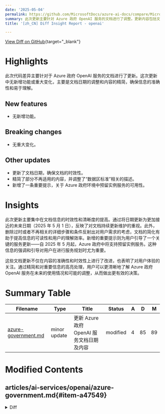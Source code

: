 ```yaml
---
date: '2025-05-04'
permalink: https://github.com/MicrosoftDocs/azure-ai-docs/compare/MicrosoftDocs:8fb6286...MicrosoftDocs:59073f6
summary: 此次更新主要针对 Azure 政府 OpenAI 服务的文档进行了调整。更新内容包括文档日期的更新、内容的精简，以及新增一条关于预留实例服务可用性的提示。此次修改没有新增功能或重大变化，主要目的是提高文档的信息准确性和可读性，确保用户更清晰地了解服务的相关信息和未来的使用情况。
title: '[zh_CN] Diff Insight Report - openai'

---
```


[View Diff on GitHub](https://github.com/MicrosoftDocs/azure-ai-docs/compare/MicrosoftDocs:8fb6286...MicrosoftDocs:59073f6){target="_blank"}

# Highlights
此次代码差异主要针对于 Azure 政府 OpenAI 服务的文档进行了更新。这次更新中无新增功能或重大变化，主要是文档日期的调整和内容的精简，确保信息的准确性和易于理解。

## New features
- 无新增功能。

## Breaking changes
- 无重大变化。

## Other updates
- 更新了文档日期，确保文档的时效性。
- 精简了部分不再适用的内容，并调整了“数据区标准”相关的描述。
- 新增了一条重要提示，关于 Azure 政府环境中预留实例服务的可用性。

# Insights
此次更新主要集中在文档信息的时效性和清晰度的提高。通过将日期更新为更加接近的未来日期（2025 年 5 月 1 日），反映了对文档持续更新维护的重视。此外，删除过时或者不再相关的详细步骤和条件反射出对用户需求的考虑，文档的简化有助于提高信息的可读性和用户的理解效率。新增的重要提示则为用户引导了一个关键的服务更新——自 2025 年 5 月起，Azure 政府中将支持预留实例服务。这种信息的强调和引导对用户在进行服务规划时尤为重要。

这些文档更新不仅在内容的准确性和时效性上进行了改进，也表明了对用户体验的关注。通过精简和对重要信息的高亮处理，用户可以更清晰地了解 Azure 政府 OpenAI 服务在未来的使用情况和可能的调整，从而做出更有效的决策。

# Summary Table
|  Filename  | Type |    Title    | Status | A  | D  | M  |
|------------|------|-------------|--------|----|----|----|
| [azure-government.md](#item-a47549) | minor update | 更新 Azure 政府 OpenAI 服务文档日期及内容 | modified | 4 | 85 | 89 | 


# Modified Contents
## articles/ai-services/openai/azure-government.md{#item-a47549}

<details>
<summary>Diff</summary>
````diff
@@ -6,7 +6,7 @@ author: challenp
 ms.service: azure-ai-openai
 ms.topic: how-to
 ms.custom: references_regions, azuregovernment
-ms.date: 4/7/2025
+ms.date: 5/1/2025
 recommendations: false
 ---
 
@@ -33,9 +33,7 @@ The following sections show model availability by region and deployment type. Mo
 * Data stored at rest remains in the designated Azure region of the resource.
 * Data may be processed for inferencing in either of the two Azure Government regions. 
 
-SKU name in code: DataZoneStandard
-
-Data zone standard deployments are available in the same Azure OpenAI resource as all other Azure OpenAI deployment types but allow you to leverage Azure global infrastructure to dynamically route traffic to the data center within the Microsoft defined data zone with the best availability for each request. Data zone standard provides higher default quotas than our Azure geography-based deployment types.
+Data zone standard deployments are available in the same Azure OpenAI resource as all other Azure OpenAI deployment types but allow you to leverage Azure Government infrastructure to dynamically route traffic to the data center within the USGov data zone with the best availability for each request.
 
 To request quota increases for these models, submit a request at [https://aka.ms/AOAIGovQuota](https://aka.ms/AOAIGovQuota). Note the following maximum quota limits allowed via that form:
 
@@ -51,8 +49,8 @@ To request quota increases for these models, submit a request at [https://aka.ms
 | usgovarizona  | ✅ | - | - | ✅ | - |
 | usgovvirginia | ✅ | - | - | ✅ | - |
 
-[NOTE]
-> Provisioned Throughput Units (PTUs) are different from standard quota in Azure OpenAI and are not available by default in Azure Government. To learn more about this offering contact your Microsoft Account Team.
+> [!IMPORTANT]
+> Reserved Instance Provisioned Deployments are now available in Azure Government as of May 2025. Refer to [Provisioned Managed Offering in Azure Government](./concepts/gov-provisioned.md) for more details.
 
 <br>
 
@@ -62,8 +60,6 @@ The following feature differences exist when comparing Azure OpenAI in Azure Gov
 
 |Feature|Description|
 |--------|--------|
-| Structured Outputs | Not currently supported. |
-| Reservation Based Purchases | Not currently supported. |
 | Batch Deployments | Not currently supported. |
 | Connect your data | Virtual network and private links are supported. Deployment to a web app or a copilot in Copilot Studio is not supported. |
 | Abuse Monitoring | Not all features of Abuse Monitoring are enabled for Azure OpenAI in Azure Government. You are responsible for implementing reasonable technical and operational measures to detect and mitigate any use of the service in violation of the Product Terms. [Automated Content Classification and Filtering](./concepts/content-filter.md) remains enabled by default for Azure Government. If modified content filters are required, apply at [https://aka.ms/AOAIGovModifyContentFilter](https://aka.ms/AOAIGovModifyContentFilter)|
@@ -72,80 +68,3 @@ The following feature differences exist when comparing Azure OpenAI in Azure Gov
 | Service Endpoints | openai.azure.us |
 | Key Portals | <ul><li>AI Foundry Portal - ai.azure.us</li><li>Azure OpenAI Studio - aoai.azure.us</li><li>Azure portal - portal.azure.us</li></ul> |
 
-<br>
-
-## Provisioned deployments in Azure Government
-
-The following guide walks you through setting up a provisioned deployment with your Azure OpenAI Service resource in Azure Government. 
-
-### Prerequisites
-
-- An Azure Government subscription
-- An Azure OpenAI resource
-- An approved quota for a provisioned deployment and purchased a commitment
-
-### Managing provisioned throughput commitments
-
-For Azure OpenAI in Azure Government, provisioned throughput deployments require prepurchased commitments created and managed from the **Manage Commitments** view in Azure OpenAI Studio. You can navigate to this view by selecting **Manage Commitments** from the Quota pane.
-
-From the Manage Commitments view, you can do several things:
-* Purchase new commitments or edit existing commitments.
-* Monitor all commitments in your subscription.
-* Identify and take action on commitments that might cause unexpected billing.
-
-| Setting | Notes |
-|---------|-------|
-| **Select a resource** | Choose the resource where you create the provisioned deployment. Once you have purchased the commitment, you are unable to use the quota on another resource until the current commitment expires. |
-| **Select a commitment type** | Select Provisioned. (Provisioned is equivalent to Provisioned Managed) |
-| **Current uncommitted provisioned quota** | The number of PTUs currently available for you to commit to this resource. | 
-| **Amount to commit (PTU)** | Choose the number of PTUs you're committing to. **This number can be increased during the commitment term, but can't be decreased**. Enter values in increments of 50 for the commitment type Provisioned. |
-| **Commitment tier for current period** | The commitment period is set to one month. |
-| **Renewal settings** | Autorenew at current PTUs <br> Autorenew at lower PTUs <br> Do not autorenew |
-
-> [!IMPORTANT]
-> A new commitment is billed up-front for the entire term. If the renewal settings are set to auto-renew, then you will be billed again on each renewal date based on the renewal settings.
-
-> [!IMPORTANT]
-> When you add PTUs to a commitment, they will be billed immediately, at a pro-rated amount from the current date to the end of the existing commitment term. Adding PTUs does not reset the commitment term.
-
-### Changing renewal settings
-
-Commitment renewal settings can be changed at any time before the expiration date of your commitment.
-
-> [!IMPORTANT]
-> If you allow a commitment to expire or decrease in size such that the deployments under the resource require more PTUs than you have in your resource commitment, you will receive hourly overage charges for any excess PTUs.  For example, a resource that has deployments that total 500 PTUs and a commitment for 300 PTUs will generate hourly overage charges for 200 PTUs.
-
-### Common commitment management scenarios
-
-**Discontinue use of provisioned throughput**
-
-To end use of provisioned throughput and prevent hourly overage charges after commitment expiration, two steps must be taken:
-
-1. Set the renewal policy on all commitments to *Don't autorenew*.
-2. Delete the provisioned deployments using the quota.
-
-**Move a commitment/deployment to a new resource in the same subscription/region**
-
-It isn't possible in Azure OpenAI Studio to directly *move* a deployment or a commitment to a new resource. Instead, a new deployment needs to be created on the target resource and traffic moved to it. This process requires a new commitment purchase on the new resource. Because commitments are charged up-front for a 30-day period, it's necessary to time this move with the expiration of the original commitment to minimize overlap with the new commitment and “double-billing” during the overlap.
-
-There are two approaches that can be taken to implement this transition.
-
-**Option 1: No-Overlap Switchover**
-
-This option requires some downtime, but requires no extra quota and generates no extra costs.
-
-| Steps | Notes |
-|-------|-------|
-|Set the renewal policy on the existing commitment to expire| This action prevents the commitment from renewing and generating further charges |
-|Before expiration of the existing commitment, delete its deployment | Downtime starts at this point and will last until the new deployment is created and traffic is moved. You can minimize the duration by timing the deletion to happen as close to the expiration date/time as possible.|
-|After expiration of the existing commitment, create the commitment on the new resource|Minimize downtime by executing this step and the next step as soon after expiration as possible.|
-|Create the deployment on the new resource and move traffic to it||
-
-**Option 2: Overlapped Switchover**
-
-This option has no downtime by having both existing and new deployments live at the same time. This method also requires having quota available to create the new deployment and  generates extra costs during the overlapped deployments.
-
-| Steps | Notes |
-|-------|-------|
-|Set the renewal policy on the existing commitment to expire| Doing so prevents the commitment from renewing and generating further charges.|
-|Before expiration of the existing commitment:<br>1. Create the commitment on the new resource.<br>2. Create the new deployment.<br>3. Switch traffic<br>4.	Delete existing deployment| Ensure you leave enough time for all steps before the existing commitment expires, otherwise overage charges will be generated (see next section) for options. |
````
</details>

### Summary

```json
{
    "modification_type": "minor update",
    "modification_title": "更新 Azure 政府 OpenAI 服务文档日期及内容"
}
```

### Explanation
此代码差异涉及对 Azure 政府 OpenAI 服务文档的更新。主要修改包括：

1. **日期更新**：文档中的日期从 2025 年 4 月 7 日更新为 2025 年 5 月 1 日，反映了文档的时效性。

2. **内容调整**：
   - 有关“数据区标准”部署的描述得到了精简，明确指出这些部署使用的是 Azure 政府基础设施，而不是之前的 Azure 全球基础设施。
   - 删除了一些不再适用的内容，包括关于预配部署的概述、前提条件以及承诺管理的详细步骤及场景，精简了文档结构，使其更加简洁易懂。
   - 新增了一条重要提示，告知用户自 2025 年 5 月起，预留实例服务部署在 Azure 政府中可用，并提供了相关链接以获取更多信息。

整体来看，此次修改旨在更新和清晰化文档内容，以更好地服务于用户关于 Azure 政府 OpenAI 服务的理解和使用。


